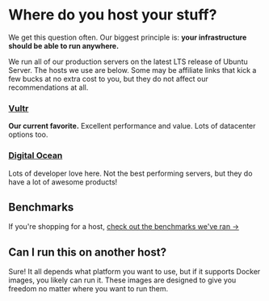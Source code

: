 # Where do you host your stuff?
We get this question often. Our biggest principle is: **your infrastructure should be able to run anywhere.**

We run all of our production servers on the latest LTS release of Ubuntu Server. The hosts we use are below. Some may be affiliate links that kick a few bucks at no extra cost to you, but they do not affect our recommendations at all. 

### [Vultr](https://vultr.grsm.io/create)
**Our current favorite.** Excellent performance and value. Lots of datacenter options too.

### [Digital Ocean](https://m.do.co/c/f3bad4b927ca)
Lots of developer love here. Not the best performing servers, but they do have a lot of awesome products!

## Benchmarks
If you're shopping for a host, [check out the benchmarks we've ran →](https://521dimensions.notion.site/Benchmark-Results-for-Self-hosted-Gitlab-Server-c6eca7c5f16d4bb8aeb989174fc58ffe)

## Can I run this on another host?
Sure! It all depends what platform you want to use, but if it supports Docker images, you likely can run it. These images are designed to give you freedom no matter where you want to run them.